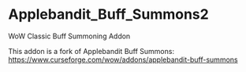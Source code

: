 # Applebandit_Buff_Summons2
WoW Classic Buff Summoning Addon

This addon is a fork of Applebandit Buff Summons: https://www.curseforge.com/wow/addons/applebandit-buff-summons
